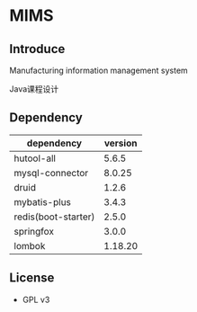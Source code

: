 # MIMS

## Introduce

Manufacturing information management system

Java课程设计

## Dependency
| dependency | version |
|  ----  | ----  |
| hutool-all  | 5.6.5 |
| mysql-connector | 8.0.25 |
| druid | 1.2.6 |
| mybatis-plus | 3.4.3 |
| redis(boot-starter) | 2.5.0 |
| springfox | 3.0.0 |
| lombok | 1.18.20 |

## License
- GPL v3